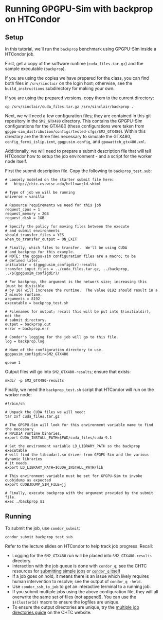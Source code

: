 
Running GPGPU-Sim with backprop on HTCondor
===========================================

Setup
-----

In this tutorial, we'll run the `backprop` benchmark using GPGPU-Sim inside a HTCondor job.

First, get a copy of the software runtime (`cuda_files.tar.gz`) and the sample executable (`backprop`).

If you are using the copies we have prepared for the class, you can find both files in `/srv/sinclair` on
the login host; otherwise, see the `build_instructions` subdirectory for making your own.

If you are using the prepared versions, copy them to the current directory:

```
cp /srv/sinclair/cuda_files.tar.gz /srv/sinclair/backprop .
```

Next, we will need a few configuration files; they are contained in this git repository
in the `SM2_GTX480` directory.  This contains the GPGPU-Sim configurations for the GTX480 (these
configurations were taken from `gpgpu-sim_distribution/configs/tested-cfgs/SM2_GTX480`).  Within
this directory are the three files necessary to simulate the GTX480, `config_fermi_islip.icnt`,
`gpgpusim.config`, and `gpuwattch_gtx480.xml`.

Additionally, we will need to prepare a submit description file that will tell HTCondor how to
setup the job environment - and a script for the worker node itself.

First the submit description file.  Copy the following to `backprop_test.sub`:

```
# Loosely modeled on the starter submit file here:
#   http://chtc.cs.wisc.edu/helloworld.shtml

# Type of job we will be running
universe = vanilla

# Resource requirements we need for this job
request_cpus = 1
request_memory = 2GB
request_disk = 1GB

# Specify the policy for moving files between the execute
# and submit environments
should_transfer_files = YES
when_to_transfer_output = ON_EXIT

# Finally, which files to transfer.  We'll be using CUDA
# and backprop for this example.
# NOTE: the gpgpu-sim configuration files are a macro; to be
# defined later.
initialdir = $(gpgpusim_configdir)-results
transfer_input_files = ../cuda_files.tar.gz, ../backprop, ../$(gpgpusim_configdir)/

# For backprop, the argument is the network size; increasing this (must be divisible
# by 16) will increase the runtime.  The value 8192 should result in a 2 minute runtime.
arguments = 8192
executable = backprop_test.sh

# Filenames for output; recall this will be put into $(initialdir), not the
# submit directory.
output = backprop.out
error = backprop.err

# Condor's logging for the job will go to this file.
log = backprop.log

# Name of the configuration directory to use.
gpgpusim_configdir=SM2_GTX480

queue 1
```

Output files will go into `SM2_GTX480-results`; ensure that exists:

```
mkdir -p SM2_GTX480-results
```

Finally, we need the `backprop_test.sh` script that HTCondor will run on the worker node:

```
#!/bin/sh

# Unpack the CUDA files we will need:
tar zxf cuda_files.tar.gz

# The GPGPU-Sim will look for this environment variable name to find the necessary
# NVIDIA runtime binaries.
export CUDA_INSTALL_PATH=$PWD/cuda_files/cuda-9.1

# Set the environment variable LD_LIBRARY_PATH so the backprop executable
# will find the libcudart.so driver from GPGPU-Sim and the various dynamic libraries
# it needs.
export LD_LIBRARY_PATH=$CUDA_INSTALL_PATH/lib

# This environment variable must be set for GPGPU-Sim to invoke cuobjdump as expected
export CUOBJDUMP_SIM_FILE=jj

# Finally, execute backprop with the argument provided by the submit file.
exec ./backprop $1
```

Running
-------

To submit the job, use `condor_submit`:

```
condor_submit backprop_test.sub
```

Refer to the lecture slides on HTCondor to help track job progress.  Recall:

   - Logging for the `SM2_GTX480` run will be placed into `SM2_GTX480-results` directory.
   - Interaction with the job queue is done with `condor_q`; see the CHTC resources for
     [submitting simple jobs](http://chtc.cs.wisc.edu/helloworld.shtml) or [`condor_q` itself](http://chtc.cs.wisc.edu/condor_q.shtml)
   - If a job goes on hold, it means there is an issue which likely requires human intervention
     to resolve; see the output of `condor_q -held`.
   - Use `condor_ssh_to_job` to get an interactive terminal to a running job.
   - If you submit multiple jobs using the above configuration file, they will all overwrite
     the same set of files (not append!).  You can use the `$(ClusterId)` macro to ensure the
     logfiles are unique.
   - To ensure the output directories are unique, try the [multiple job directories guide](http://chtc.cs.wisc.edu/multiple-job-dirs.shtml)
     on the CHTC website.
